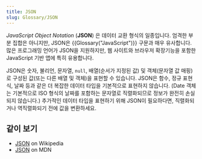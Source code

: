 ```yaml
---
title: JSON
slug: Glossary/JSON
---
```


_JavaScript Object Notation_ (**JSON**) 은 데이터 교환 형식의 일종입니다. 엄격한 부분 집합은 아니지만, JSON은 {{Glossary("JavaScript")}} 구문과 매우 유사합니다. 많은 프로그래밍 언어가 JSON을 지원하지만, 웹 사이트와 브라우저 확장기능을 포함한 JavaScript 기반 앱에 특히 유용합니다.

JSON은 숫자, 불리언, 문자열, `null`, 배열(순서가 지정된 값) 및 객체(문자열 값 매핑)로 구성된 값(또는 다른 배열 및 객체)을 표현할 수 있습니다. JSON은 함수, 정규 표현식, 날짜 등과 같은 더 복잡한 데이터 타입을 기본적으로 표현하지 않습니다. (Date 객체는 기본적으로 ISO 형식의 날짜를 포함하는 문자열로 직렬화되므로 정보가 완전히 손실되지 않습니다.) 추가적인 데이터 타입을 표현하기 위해 JSON이 필요하다면, 직렬화되거나 역직렬화되기 전에 값을 변환하세요.

## 같이 보기

- [JSON](https://en.wikipedia.org/wiki/JSON) on Wikipedia
- [JSON](/en-US/docs/Web/JavaScript/Reference/Global_Objects/JSON) on MDN